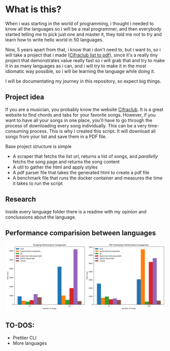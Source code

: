 # What is this?

When i was starting in the world of programming, i thought i needed to know all the languages so i will be a real programmer, and then everybody started telling me to pick just one and master it, they told me not to try and learn how to write hello world in 50 languages.  

Now, 5 years apart from that, i know that i don't need to, but i want to, so i will take a project that i made ([Cifraclub list to pdf](https://github.com/jramosss/cifraclub-cancionero)), since it's a really tiny project that demonstrates value really fast so i will grab that and try to make it in as many languages as i can, and i will try to make it in the most idiomatic way possible, so i will be learning the language while doing it.

I will be documentating my journey in this repository, so expect big things.

## Project idea

If you are a musician, you probably know the website [Cifraclub](https://www.cifraclub.com/). It is a great website to find chords and tabs for your favorite songs. However, if you want to have all your songs in one place, you'll have to go through the process of downloading every song individually. This can be a very time-consuming process. This is why I created this script. It will download all songs from your list and save them in a PDF file.

Base project structure is simple
- A scraper that fetchs the list url, returns a list of songs, and *parallelly* fetchs the song page and returns the song content
- A util to gather the html and apply styles
- A pdf parser file that takes the generated html to create a pdf file
- A benchmark file that runs the docker container and measures the time it takes to run the script

## Research

Inside every language folder there is a readme with my opinion and conclussions about the language.

## Performance comparision between languages

![Comparision between languages](./comparision.png)

## TO-DOS:
- Prettier CLI
- More languages